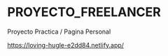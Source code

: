 # PROYECTO_FREELANCER
Proyecto Practica / Pagina Personal

https://loving-hugle-e2dd84.netlify.app/
